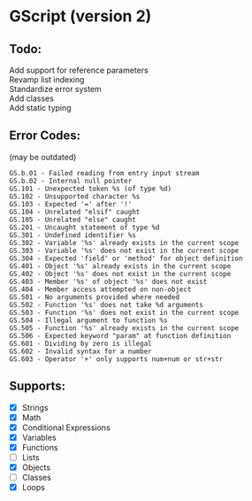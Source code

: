 # GScript (version 2)
## Todo:
Add support for reference parameters <br>
Revamp list indexing <br>
Standardize error system <br>
Add classes <br>
Add static typing <br>

## Error Codes:
(may be outdated)
```
GS.b.01 - Failed reading from entry input stream
GS.b.02 - Internal null pointer 
GS.101 - Unexpected token %s (of type %d)
GS.102 - Unsupported character %s
GS.103 - Expected '=' after '!'
GS.104 - Unrelated "elsif" caught
GS.105 - Unrelated "else" caught
GS.201 - Uncaught statement of type %d
GS.301 - Undefined identifier %s
GS.302 - Variable '%s' already exists in the current scope
GS.303 - Variable '%s' does not exist in the current scope
GS.304 - Expected 'field' or 'method' for object definition 
GS.401 - Object '%s' already exists in the current scope
GS.402 - Object '%s' does not exist in the current scope
GS.403 - Member '%s' of object '%s' does not exist
GS.404 - Member access attempted on non-object
GS.501 - No arguments provided where needed
GS.502 - Function '%s' does not take %d arguments
GS.503 - Function '%s' does not exist in the current scope
GS.504 - Illegal argument to function %s
GS.505 - Function '%s' already exists in the current scope
GS.506 - Expected keyword "param" at function definition
GS.601 - Dividing by zero is illegal
GS.602 - Invalid syntax for a number
GS.603 - Operator '+' only supports num+num or str+str
```
## Supports:
- [x] Strings
- [x] Math
- [x] Conditional Expressions
- [x] Variables
- [x] Functions
- [ ] Lists
- [x] Objects
- [ ] Classes
- [x] Loops